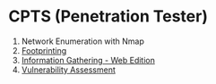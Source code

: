 # CPTS (Penetration Tester)
1. Network Enumeration with Nmap
2. [Footprinting](https://github.com/MrWhok/footprinting)
3. [Information Gathering - Web Edition](https://github.com/MrWhok/Information-Gathering---Web-Edition)
4. [Vulnerability Assessment](https://github.com/MrWhok/Vulnerability-Assessment)
